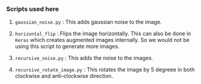 

### Scripts used here 

1. ```gaussian_noise.py``` : This adds gaussian noise to the image.

2. ```horizontal_flip``` : Flips the image horizontally. This can also be done in ```Keras``` which creates augmented images internally. So we would not be using this script to generate more images.

3. ```recursive_noise.py``` : This adds the noise to the images.

4. ```recursive_rotate_image.py``` : This rotates the image by 5 degreee in both clockwise and anti-clockwise direction.

